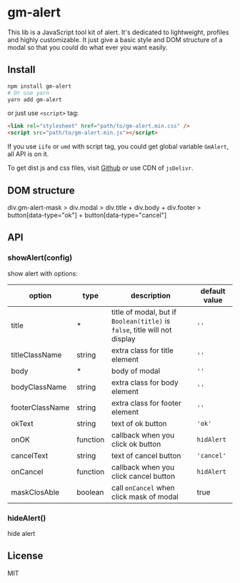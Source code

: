 # gm-alert

This lib is a JavaScript tool kit of alert. It's dedicated to lightweight, profiles and highly customizable. It just give a basic style and DOM structure of a modal so that you could do what ever you want easily.

## Install

```bash
npm install gm-alert
# Or use yarn
yarn add gm-alert
```

or just use `<script>` tag:

```html
<link rel="stylesheet" href="path/to/gm-alert.min.css" />
<script src="path/to/gm-alert.min.js"></script>
```

If you use `iife` or `umd` with script tag, you could get global variable `GmAlert`, all API is on it.

To get dist js and css files, visit [Github](https://github.com/Gu-Miao/gm-alert) or use CDN of `jsDelivr`.

## DOM structure

div.gm-alert-mask > div.modal > div.title + div.body + div.footer > button[data-type="ok"] + button[data-type="cancel"]

## API

### showAlert(config)

show alert with options:

| option          | type     | description                                                                | default value |
| --------------- | -------- | -------------------------------------------------------------------------- | ------------- |
| title           | \*       | title of modal, but if `Boolean(title)` is `false`, title will not display | `''`          |
| titleClassName  | string   | extra class for title element                                              | `''`          |
| body            | \*       | body of modal                                                              | `''`          |
| bodyClassName   | string   | extra class for body element                                               | `''`          |
| footerClassName | string   | extra class for footer element                                             | `''`          |
| okText          | string   | text of ok button                                                          | `'ok'`        |
| onOK            | function | callback when you click ok button                                          | `hidAlert`    |
| cancelText      | string   | text of cancel button                                                      | `'cancel'`    |
| onCancel        | function | callback when you click cancel button                                      | `hidAlert`    |
| maskClosAble    | boolean  | call `onCancel` when click mask of modal                                   | true          |

### hideAlert()

hide alert

## License

MIT
